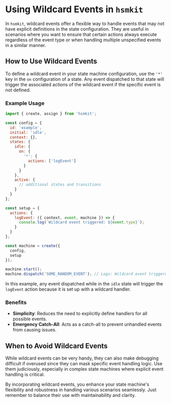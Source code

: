 # Using Wildcard Events in `hsmkit`

In `hsmkit`, wildcard events offer a flexible way to handle events that may not have explicit definitions in the state configuration. They are useful in scenarios where you want to ensure that certain actions always execute regardless of the event type or when handling multiple unspecified events in a similar manner.

## How to Use Wildcard Events

To define a wildcard event in your state machine configuration, use the `'*'` key in the `on` configuration of a state. Any event dispatched to that state will trigger the associated actions of the wildcard event if the specific event is not defined.

### Example Usage

```javascript
import { create, assign } from 'hsmkit';

const config = {
  id: 'example',
  initial: 'idle',
  context: {},
  states: {
    idle: {
      on: {
        '*': {
          actions: ['logEvent']
        }
      }
    },
    active: {
      // additional states and transitions
    }
  }
};

const setup = {
  actions: {
    logEvent: ({ context, event, machine }) => {
      console.log(`Wildcard event triggered: ${event.type}`);
    }
  }
};

const machine = create({
  config,
  setup
});

machine.start();
machine.dispatch('SOME_RANDOM_EVENT'); // Logs: Wildcard event triggered: SOME_RANDOM_EVENT
```

In this example, any event dispatched while in the `idle` state will trigger the `logEvent` action because it is set up with a wildcard handler.

### Benefits

- **Simplicity**: Reduces the need to explicitly define handlers for all possible events.
- **Emergency Catch-All**: Acts as a catch-all to prevent unhandled events from causing issues.

## When to Avoid Wildcard Events

While wildcard events can be very handy, they can also make debugging difficult if overused since they can mask specific event handling logic. Use them judiciously, especially in complex state machines where explicit event handling is critical.

By incorporating wildcard events, you enhance your state machine's flexibility and robustness in handling various scenarios seamlessly. Just remember to balance their use with maintainability and clarity.
